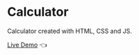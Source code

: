 # Calculator

Calculator created with HTML, CSS and JS.

[Live Demo](https://amir-merchad.github.io/Calculator/) :point_left: